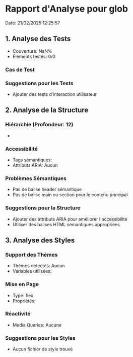# Rapport d'Analyse pour glob

Date: 21/02/2025 12:25:57

## 1. Analyse des Tests

- Couverture: NaN%
- Éléments testés: 0/0

### Cas de Test

### Suggestions pour les Tests

- Ajouter des tests d'interaction utilisateur

## 2. Analyse de la Structure

### Hiérarchie (Profondeur: 12)

- <filename>

### Accessibilité

- Tags sémantiques:
- Attributs ARIA: Aucun

### Problèmes Sémantiques

- Pas de balise header sémantique
- Pas de balise main ou section pour le contenu principal

### Suggestions pour la Structure

- Ajouter des attributs ARIA pour améliorer l'accessibilité
- Utiliser des balises HTML sémantiques appropriées

## 3. Analyse des Styles

### Support des Thèmes

- Thèmes détectés: Aucun
- Variables utilisées:

### Mise en Page

- Type: flex
- Propriétés:

### Réactivité

- Media Queries: Aucune

### Suggestions pour les Styles

- Aucun fichier de style trouvé
